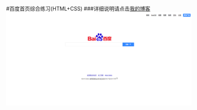 #百度首页综合练习(HTML+CSS)
###详细说明请点击[我的博客](http://www.jianshu.com/p/c9a54c79d533)
![](https://github.com/OneBuzz/-/raw/master/百度一下，你就知道.png)
